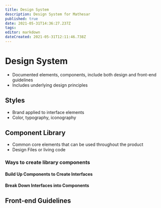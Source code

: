 ```yaml
---
title: Design System
description: Design System for Mathesar
published: true
date: 2021-05-31T14:36:27.237Z
tags: 
editor: markdown
dateCreated: 2021-05-31T12:11:46.738Z
---
```


# Design System
- Documented elements, components, include both design and front-end guidelines
- Includes underlying design principles
## Styles
- Brand applied to interface elements
- Color, typography, iconography
## Component Library
- Common core elements that can be used throughout the product
- Design Files or living code

### Ways to create library components
#### Build Up Components to Create Interfaces
#### Break Down Interfaces into Components

## Front-end Guidelines

